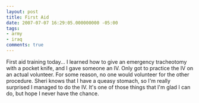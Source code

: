 ```yaml
---
layout: post
title: First Aid
date: 2007-07-07 16:29:05.000000000 -05:00
tags:
- army
- iraq 
comments: true
---
```

<p>First aid training today... I learned how to give an emergency tracheotomy with a pocket knife, and I gave someone an IV. Only got to practice the IV on an actual volunteer. For some reason, no one would volunteer for the other procedure. Sheri knows that I have a queasy stomach, so I'm really surprised I managed to do the IV. It's one of those things that I'm glad I can do, but hope I never have the chance.</p>

